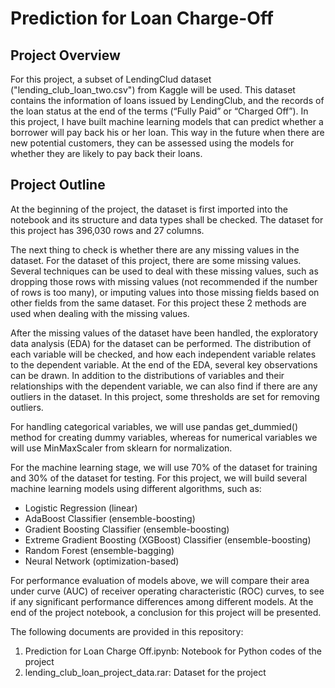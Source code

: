 # Prediction for Loan Charge-Off

## Project Overview
For this project, a subset of LendingClud dataset ("lending_club_loan_two.csv") from Kaggle will be used. This dataset contains the information of loans issued by LendingClub, and the records of the loan status at the end of the terms (“Fully Paid” or “Charged Off”). In this project, I have built machine learning models that can predict whether a borrower will pay back his or her loan. This way in the future when there are new potential customers, they can be assessed using the models for whether they are likely to pay back their loans.

## Project Outline
At the beginning of the project, the dataset is first imported into the notebook and its structure and data types shall be checked. The dataset for this project has 396,030 rows and 27 columns.

The next thing to check is whether there are any missing values in the dataset. For the dataset of this project, there are some missing values. Several techniques can be used to deal with these missing values, such as dropping those rows with missing values (not recommended if the number of rows is too many), or imputing values into those missing fields based on other fields from the same dataset. For this project these 2 methods are used when dealing with the missing values.

After the missing values of the dataset have been handled, the exploratory data analysis (EDA) for the dataset can be performed. The distribution of each variable will be checked, and how each independent variable relates to the dependent variable. At the end of the EDA, several key observations can be drawn. In addition to the distributions of variables and their relationships with the dependent variable, we can also find if there are any outliers in the dataset. In this project, some thresholds are set for removing outliers.

For handling categorical variables, we will use pandas get_dummied() method for creating dummy variables, whereas for numerical variables we will use MinMaxScaler from sklearn for normalization.

For the machine learning stage, we will use 70% of the dataset for training and 30% of the dataset for testing. For this project, we will build several machine learning models using different algorithms, such as:
*	Logistic Regression (linear)
*	AdaBoost Classifier (ensemble-boosting)
*	Gradient Boosting Classifier (ensemble-boosting)
*	Extreme Gradient Boosting (XGBoost) Classifier (ensemble-boosting)
*	Random Forest (ensemble-bagging)
*	Neural Network (optimization-based)

For performance evaluation of models above, we will compare their area under curve (AUC) of receiver operating characteristic (ROC) curves, to see if any significant performance differences among different models. At the end of the project notebook, a conclusion for this project will be presented.

The following documents are provided in this repository:
  1. Prediction for Loan Charge Off.ipynb: Notebook for Python codes of the project
  2. lending_club_loan_project_data.rar: Dataset for the project
